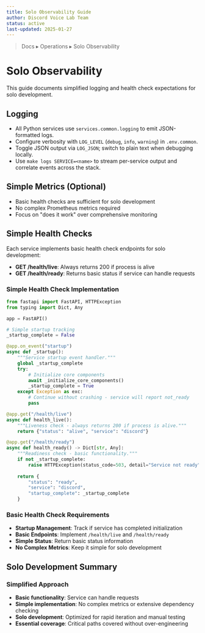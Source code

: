 ```yaml
---
title: Solo Observability Guide
author: Discord Voice Lab Team
status: active
last-updated: 2025-01-27
---
```


<!-- markdownlint-disable-next-line MD041 -->
> Docs ▸ Operations ▸ Solo Observability

# Solo Observability

This guide documents simplified logging and health check expectations for solo development.

## Logging

-  All Python services use `services.common.logging` to emit JSON-formatted logs.
-  Configure verbosity with `LOG_LEVEL` (`debug`, `info`, `warning`) in `.env.common`.
-  Toggle JSON output via `LOG_JSON`; switch to plain text when debugging locally.
-  Use `make logs SERVICE=<name>` to stream per-service output and correlate events across the stack.

## Simple Metrics (Optional)

-  Basic health checks are sufficient for solo development
-  No complex Prometheus metrics required
-  Focus on "does it work" over comprehensive monitoring

## Simple Health Checks

Each service implements basic health check endpoints for solo development:

-  **GET /health/live**: Always returns 200 if process is alive
-  **GET /health/ready**: Returns basic status if service can handle requests

### Simple Health Check Implementation

```python
from fastapi import FastAPI, HTTPException
from typing import Dict, Any

app = FastAPI()

# Simple startup tracking
_startup_complete = False

@app.on_event("startup")
async def _startup():
    """Service startup event handler."""
    global _startup_complete
    try:
        # Initialize core components
        await _initialize_core_components()
        _startup_complete = True
    except Exception as exc:
        # Continue without crashing - service will report not_ready
        pass

@app.get("/health/live")
async def health_live():
    """Liveness check - always returns 200 if process is alive."""
    return {"status": "alive", "service": "discord"}

@app.get("/health/ready")
async def health_ready() -> Dict[str, Any]:
    """Readiness check - basic functionality."""
    if not _startup_complete:
        raise HTTPException(status_code=503, detail="Service not ready")
    
    return {
        "status": "ready",
        "service": "discord",
        "startup_complete": _startup_complete
    }
```

### Basic Health Check Requirements

-  **Startup Management**: Track if service has completed initialization
-  **Basic Endpoints**: Implement `/health/live` and `/health/ready`
-  **Simple Status**: Return basic status information
-  **No Complex Metrics**: Keep it simple for solo development

## Solo Development Summary

### Simplified Approach

-  **Basic functionality**: Service can handle requests
-  **Simple implementation**: No complex metrics or extensive dependency checking
-  **Solo development**: Optimized for rapid iteration and manual testing
-  **Essential coverage**: Critical paths covered without over-engineering
